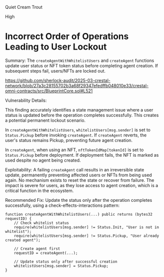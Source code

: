 Quiet Cream Trout

High

# Incorrect Order of Operations Leading to User Lockout

Summary:
The `createAgentWithWhitelistUsers` and `createAgent` functions update user status or NFT token status before completing agent creation. If subsequent steps fail, users/NFTs are locked out.

https://github.com/sherlock-audit/2025-03-crestal-network/blob/27a3c28155702b3a68f29347efedffb048010e33/crestal-omni-contracts/src/BlueprintCore.sol#L521

Vulnerability Details:

This finding accurately identifies a state management issue where a user status is updated before the operation completes successfully. This creates a potential permanent lockout scenario.

In `createAgentWithWhitelistUsers`, `whitelistUsers[msg.sender]` is set to `Status.Pickup` before invoking `createAgent`. If `createAgent` reverts, the user's status remains Pickup, preventing future agent creation.

In `createAgent`, when using an NFT, `nftTokenIdMap[tokenId]` is set to `Status.Pickup` before deployment. If deployment fails, the NFT is marked as used despite no agent being created.

Exploitability:
A failing `createAgent` call results in an irreversible state update, permanently preventing affected users or NFTs from being used again.
No mechanism exists to reset the state or recover from failure.
The impact is severe for users, as they lose access to agent creation, which is a critical function in the ecosystem.

Recommended Fix:
Update the status only after the operation completes successfully, using a check-effects-interactions pattern:

```solidity
function createAgentWithWhitelistUsers(...) public returns (bytes32 requestID) {
    // Check whitelist status
    require(whitelistUsers[msg.sender] != Status.Init, "User is not in whitelist");
    require(whitelistUsers[msg.sender] != Status.Pickup, "User already created agent");
    
    // Create agent first
    requestID = createAgent(...);
    
    // Update status only after successful creation
    whitelistUsers[msg.sender] = Status.Pickup;
}
```